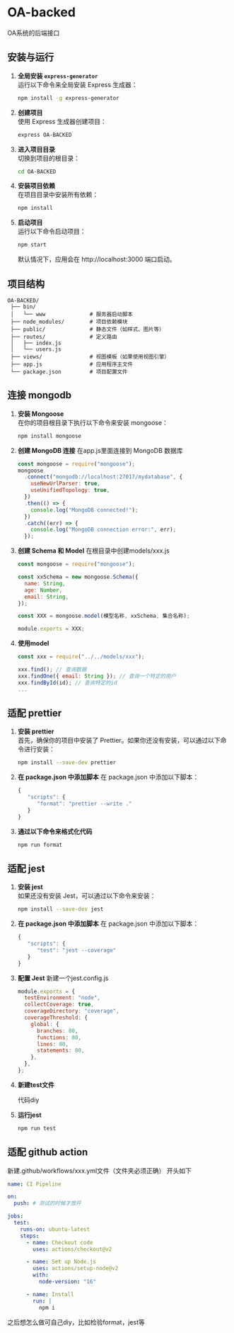 # OA-backed

OA系统的后端接口

## 安装与运行

1. **全局安装 `express-generator`**  
   运行以下命令来全局安装 Express 生成器：

   ```bash
   npm install -g express-generator
   ```

2. **创建项目**  
   使用 Express 生成器创建项目：

   ```bash
   express OA-BACKED
   ```

3. **进入项目目录**  
   切换到项目的根目录：

   ```bash
   cd OA-BACKED
   ```

4. **安装项目依赖**  
   在项目目录中安装所有依赖：

   ```bash
   npm install
   ```

5. **启动项目**  
   运行以下命令启动项目：

   ```bash
   npm start
   ```

   默认情况下，应用会在 http://localhost:3000 端口启动。

## 项目结构

```text
OA-BACKED/
 ├── bin/
 │   └── www              # 服务器启动脚本
 ├── node_modules/        # 项目依赖模块
 ├── public/              # 静态文件（如样式、图片等）
 ├── routes/              # 定义路由
 │   ├── index.js
 │   └── users.js
 ├── views/               # 视图模板（如果使用视图引擎）
 ├── app.js               # 应用程序主文件
 └── package.json         # 项目配置文件
```

## 连接 mongodb

1. **安装 Mongoose**  
   在你的项目根目录下执行以下命令来安装 mongoose：

   ```bash
   npm install mongoose
   ```

2. **创建 MongoDB 连接**
   在app.js里面连接到 MongoDB 数据库

   ```javascript
   const mongoose = require("mongoose");
   mongoose
     .connect("mongodb://localhost:27017/mydatabase", {
       useNewUrlParser: true,
       useUnifiedTopology: true,
     })
     .then(() => {
       console.log("MongoDB connected!");
     })
     .catch((err) => {
       console.log("MongoDB connection error:", err);
     });
   ```

3. **创建 Schema 和 Model**
   在根目录中创建models/xxx.js

   ```javascript
   const mongoose = require("mongoose");

   const xxSchema = new mongoose.Schema({
     name: String,
     age: Number,
     email: String,
   });

   const XXX = mongoose.model(模型名称, xxSchema, 集合名称);

   module.exports = XXX;
   ```

4. **使用model**

   ```javascript
   const xxx = require("../../models/xxx");

   xxx.find(); // 查询数据
   xxx.findOne({ email: String }); // 查询一个特定的用户
   xxx.findById(id); // 查询特定的id
   ...

   ```

## 适配 prettier

1. **安装 prettier**  
   首先，确保你的项目中安装了 Prettier。如果你还没有安装，可以通过以下命令进行安装：

   ```bash
   npm install --save-dev prettier
   ```

2. **在 package.json 中添加脚本**
   在 package.json 中添加以下脚本：

   ```javascript
   {
      "scripts": {
         "format": "prettier --write ."
      }
   }
   ```

3. **通过以下命令来格式化代码**

   ```bash
   npm run format
   ```

## 适配 jest

1. **安装 jest**  
   如果还没有安装 Jest，可以通过以下命令来安装：

   ```bash
   npm install --save-dev jest
   ```

2. **在 package.json 中添加脚本**
   在 package.json 中添加以下脚本：

   ```javascript
   {
      "scripts": {
         "test": "jest --coverage"
      }
   }
   ```

3. **配置 Jest**
   新建一个jest.config.js

   ```javascript
   module.exports = {
     testEnvironment: "node",
     collectCoverage: true,
     coverageDirectory: "coverage",
     coverageThreshold: {
       global: {
         branches: 80,
         functions: 80,
         lines: 80,
         statements: 80,
       },
     },
   };
   ```

4. **新建test文件**

   代码diy

5. **运行jest**
   ```bash
   npm run test
   ```

## 适配 github action

新建.github/workflows/xxx.yml文件（文件夹必须正确）
开头如下

```yml
name: CI Pipeline

on:
  push: # 测试的时候才放开

jobs:
  test:
    runs-on: ubuntu-latest
    steps:
      - name: Checkout code
        uses: actions/checkout@v2

      - name: Set up Node.js
        uses: actions/setup-node@v2
        with:
          node-version: "16"

      - name: Install
        run: |
          npm i
```

之后想怎么做可自己diy，比如检验format，jest等

